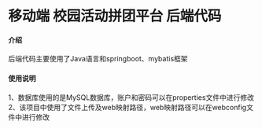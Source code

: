 # 移动端 校园活动拼团平台 后端代码

#### 介绍

后端代码主要使用了Java语言和springboot、mybatis框架
 

#### 使用说明
1、数据库使用的是MySQL数据库，账户和密码可以在properties文件中进行修改
2、该项目中使用了文件上传及web映射路径，web映射路径可以在webconfig文件中进行修改

